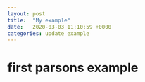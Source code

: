 ```yaml
---
layout: post
title:  "My example"
date:   2020-03-03 11:10:59 +0000
categories: update example
---
```

# first parsons example


